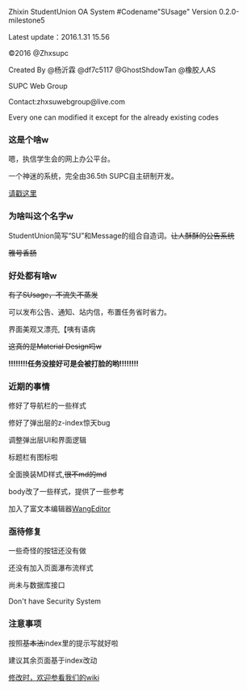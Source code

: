 <p>Zhixin StudentUnion OA System #Codename"SUsage" Version 0.2.0-milestone5</p>
<p>Latest update：2016.1.31 15.56</p>
<p>©2016 @Zhxsupc</p>
<p>Created By @杨沂霖 @df7c5117 @GhostShdowTan @橡胶人AS</p>
<p>           SUPC Web Group</p>
<p>Contact:zhxsuwebgroup@live.com</p>
<p>Every one can modified it except for the already existing codes </p>
<h3>这是个啥w</h3>
  <p>嗯，执信学生会的网上办公平台。</p>
  <p>一个神迷的系统，完全由36.5th SUPC自主研制开发。</p><a href="https://github.com/zhxsuwebgroup/SU_OA/wiki/Susage-%7C-%E6%A6%82%E8%BF%B0" target="_blank">请戳这里</a>
<h3>为啥叫这个名字w</h3>
  <p>StudentUnion简写“SU”和Message的组合自造词。<s>让人酥酥的公告系统</s></p>
  <p><s>雅号香肠</s></p>
<h3>好处都有啥w</h3>
  <s>有了SUsage，不流失不蒸发</s>
  <p>可以发布公告、通知、站内信，布置任务省时省力。</p>
  <p>界面美观又漂亮,【咦有语病</p><p><s>这真的是Material Design吗w</s></p>
  <b>!!!!!!!!任务没接好可是会被打脸的哟!!!!!!!!</b>
<h3>近期的事情</h3>
  <p>修好了导航栏的一些样式</p>
  <p>修好了弹出层的z-index惊天bug</p>
  <p>调整弹出层UI和界面逻辑</p>
  <p>标题栏有图标啦</p>
  <p>全面换装MD样式,<s>很不md的md</s></p>
  <p>body改了一些样式，提供了一些参考</p>
  <p>加入了富文本编辑器<a href="http://wangeditor.github.io/" target="_blank">WangEditor</a></p>
<h3>亟待修复</h3>
  <p>一些奇怪的按钮还没有做</p>
  <p>还没有加入页面瀑布流样式</p>
  <p>尚未与数据库接口</p>
  <p>Don't have Security System</p>
<h3>注意事项</h3>
  <p>按照<s>基本法</s>index里的提示写就好啦</p>
  <p>建议其余页面基于index改动</p>
  <a href="https://github.com/zhxsuwebgroup/SU_OA/wiki" target="_blank">修改时，欢迎参看我们的wiki</a>

